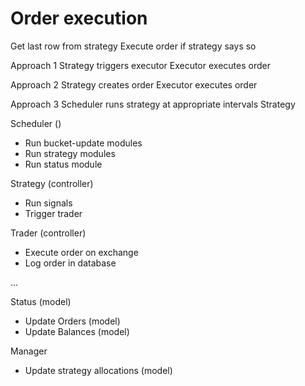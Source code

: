# Order execution

Get last row from strategy
Execute order if strategy says so

Approach 1
Strategy triggers executor
Executor executes order

Approach 2
Strategy creates order
Executor executes order


Approach 3
Scheduler runs strategy at appropriate intervals
Strategy


Scheduler ()
- Run bucket-update modules
- Run strategy modules
- Run status module


Strategy (controller)
- Run signals
- Trigger trader


Trader (controller)
- Execute order on exchange
- Log order in database


...

Status (model)
- Update Orders (model)
- Update Balances (model)


Manager
- Update strategy allocations (model)
